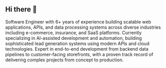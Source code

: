 ## Hi there 👋

Software Engineer with 6+ years of experience building scalable web applications, APIs, and data processing systems across diverse industries including e-commerce, insurance, and SaaS platforms. Currently specializing in AI-assisted development and automation, building sophisticated lead generation systems using modern APIs and cloud technologies. Expert in end-to-end development from backend data pipelines to customer-facing storefronts, with a proven track record of delivering complex projects from concept to production.
